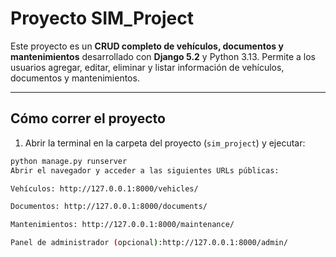 # Proyecto SIM_Project

Este proyecto es un **CRUD completo de vehículos, documentos y mantenimientos** desarrollado con **Django 5.2** y Python 3.13. Permite a los usuarios agregar, editar, eliminar y listar información de vehículos, documentos y mantenimientos.

---

## Cómo correr el proyecto

1. Abrir la terminal en la carpeta del proyecto (`sim_project`) y ejecutar:
```bash
python manage.py runserver
Abrir el navegador y acceder a las siguientes URLs públicas:

Vehículos: http://127.0.0.1:8000/vehicles/

Documentos: http://127.0.0.1:8000/documents/

Mantenimientos: http://127.0.0.1:8000/maintenance/

Panel de administrador (opcional):http://127.0.0.1:8000/admin/